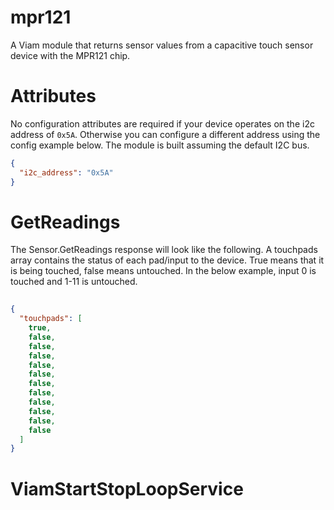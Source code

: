 # mpr121
A Viam module that returns sensor values from a capacitive touch sensor device with the MPR121 chip.

# Attributes
No configuration attributes are required if your device operates on the i2c address of `0x5A`. Otherwise you can configure a different address using the config example below. The module is built assuming the default I2C bus.

```json
{
  "i2c_address": "0x5A"
}
```

# GetReadings
The Sensor.GetReadings response will look like the following. A touchpads array contains the status of each pad/input to the device. True means that it is being touched, false means untouched. In the below example, input 0 is touched and 1-11 is untouched.

```json
	
{
  "touchpads": [
    true,
    false,
    false,
    false,
    false,
    false,
    false,
    false,
    false,
    false,
    false,
    false
  ]
}

```
# ViamStartStopLoopService
